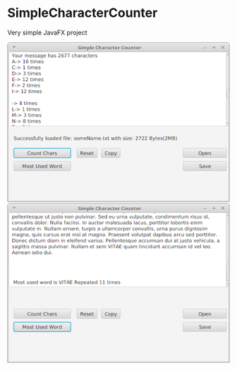 # SimpleCharacterCounter
Very simple JavaFX project

<img src="examplePicture2.png" alt="example picture" />
<img src="examplePicture1.png" alt="example picture" />

